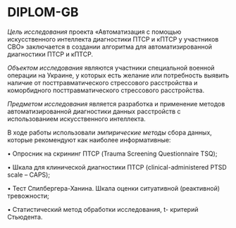 # DIPLOM-GB

*Цель исследования* проекта «Автоматизация с помощью искусственного интеллекта диагностики ПТСР и кПТСР у участников СВО» заключается в создании алгоритма  для автоматизированной  диагностики ПТСР и кПТСР.

*Объектом исследования* являются участники специальной военной операции на Украине, у которых есть желание или потребность выявить наличие от посттравматического стрессового расстройства и коморбидного посттравматического стрессового расстройства. 

*Предметом исследования* является разработка и применение методов автоматизированной диагностики данных расстройств с использованием искусственного интеллекта.

В ходе работы  использовали *эмпирические методы* сбора данных, которые рекомендуют как наиболее информативные:

•	Опросник на скрининг ПТСР (Trauma Screening Questionnaire TSQ);

•	Шкала для клинической диагностики ПТСР (clinical-administered PTSD scale – CAPS);

•	Тест Спилбергера-Ханина. Шкала оценки ситуативной (реактивной) тревожности;

•	Статистический метод обработки исследования,  t- критерий Стьюдента.

